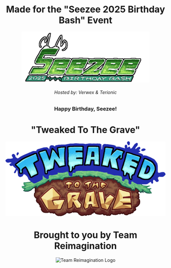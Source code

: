 <h1 style="text-align:center">Made for the "Seezee 2025 Birthday Bash" Event</h1>

<p align="center">
  <img src=".github/sbb_logo.png" alt="Seezee 2025 Birthday Bash logo" width="400"/>
</p>

<h6 style="text-align:center">Hosted by: Verwex & Terionic</h6>
<h3 style="text-align:center">Happy Birthday, Seezee!</h3>

<h1 style="text-align:center">"Tweaked To The Grave"</h1>
<p align="center">
  <img src=".github/tttg_logo.png" alt="Team Reimagination Logo" width="500"/>
</p>

<h1 style="text-align:center">Brought to you by Team Reimagination</h1>

<p align="center">
  <img src=".github/tr_logo.gif" alt="Team Reimagination Logo" width="300"/>
</p>